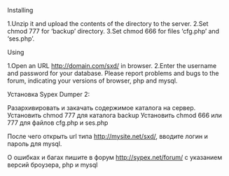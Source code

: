 Installing

1.Unzip it and upload the contents of the directory to the server.
2.Set chmod 777 for ‘backup’ directory.
3.Set chmod 666 for files ‘cfg.php’ and ‘ses.php’.

Using

1.Open an URL http://domain.com/sxd/ in browser.
2.Enter the username and password for your database.
Please report problems and bugs to the forum, indicating your versions of browser, php and mysql.

Установка Sypex Dumper 2:

Разархивировать и закачать содержимое каталога на сервер.
Установить chmod 777 для каталога backup
Установить chmod 666 или 777 для файлов cfg.php и ses.php

После чего открыть url типа http://mysite.net/sxd/, вводите логин и пароль для mysql.

О ошибках и багах пишите в форум http://sypex.net/forum/ с указанием версий броузера, php и mysql